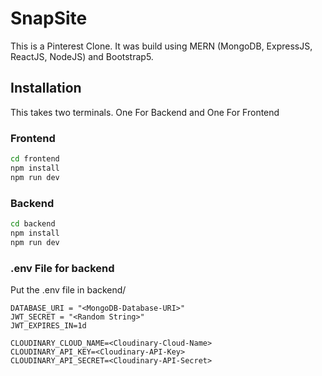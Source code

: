 # SnapSite

This is a Pinterest Clone. It was build using MERN (MongoDB, ExpressJS, ReactJS, NodeJS) and Bootstrap5.

## Installation

This takes two terminals. One For Backend and One For Frontend

### Frontend

```bash
cd frontend
npm install
npm run dev
```

### Backend

```bash
cd backend
npm install
npm run dev
```

### .env File for backend
Put the .env file in backend/
```
DATABASE_URI = "<MongoDB-Database-URI>"
JWT_SECRET = "<Random String>"
JWT_EXPIRES_IN=1d

CLOUDINARY_CLOUD_NAME=<Cloudinary-Cloud-Name>
CLOUDINARY_API_KEY=<Cloudinary-API-Key>
CLOUDINARY_API_SECRET=<Cloudinary-API-Secret>
```